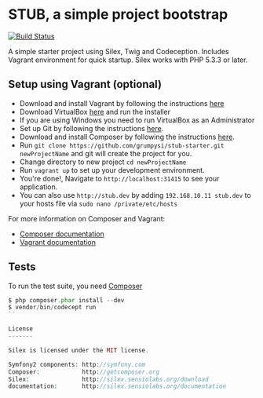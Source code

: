 STUB, a simple project bootstrap
================================
[![Build Status](https://travis-ci.org/grumpysi/stub-starter.png)](https://travis-ci.org/grumpysi/stub-starter)

A simple starter project using Silex, Twig and Codeception.
Includes Vagrant environment for quick startup.  Silex works with PHP 5.3.3 or later.

## Setup using Vagrant (optional)

 * Download and install Vagrant by following the instructions [here](http://downloads.vagrantup.com/)
 * Download VirtualBox [here](https://www.virtualbox.org/wiki/Downloads) and run the installer
 * If you are using Windows you need to run VirtualBox as an Administrator
 * Set up Git by following the instructions [here](https://help.github.com/articles/set-up-git).
 * Download and install Composer by following the instructions [here](http://getcomposer.org/download/).
 * Run `git clone https://github.com/grumpysi/stub-starter.git newProjectName` and git will create the project for you.
 * Change directory to new project `cd newProjectName`
 * Run `vagrant up` to set up your development environment.
 * You're done!, Navigate to `http://localhost:31415` to see your application.
 * You can also use `http://stub.dev` by adding `192.168.10.11 stub.dev` to your hosts file via `sudo nano /private/etc/hosts`


For more information on Composer and Vagrant:

* [Composer documentation](http://getcomposer.org/doc/)
* [Vagrant documentation](http://docs.vagrantup.com/v2/)

## Tests

To run the test suite, you need [Composer](http://getcomposer.org/doc/)

```php
$ php composer.phar install --dev
$ vendor/bin/codecept run
``

License
-------

Silex is licensed under the MIT license.

Symfony2 components: http://symfony.com
Composer:            http://getcomposer.org
Silex:               http://silex.sensiolabs.org/download
documentation:       http://silex.sensiolabs.org/documentation
